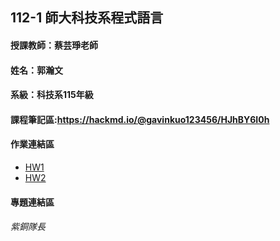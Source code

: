 ## 112-1 師大科技系程式語言

#### 授課教師：蔡芸琤老師

#### 姓名：郭瀚文

#### 系級：科技系115年級

#### 課程筆記區:https://hackmd.io/@gavinkuo123456/HJhBY6I0h

#### 作業連結區
+ [HW1](https://github.com/Gavinkuo123456/1121coding/tree/main/HW1)
+ [HW2](https://github.com/Gavinkuo123456/1121coding/tree/main/HW2)
#### 專題連結區

###### 紫銅隊長
